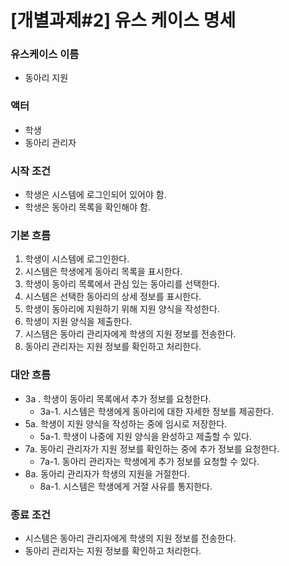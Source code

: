 # [개별과제#2] 유스 케이스 명세  

### 유스케이스 이름
* 동아리 지원

### 액터 
* 학생
* 동아리 관리자

### 시작 조건
* 학생은 시스템에 로그인되어 있어야 함.
* 학생은 동아리 목록을 확인해야 함.

### 기본 흐름
1. 학생이 시스템에 로그인한다.
2. 시스템은 학생에게 동아리 목록을 표시한다.
3. 학생이 동아리 목록에서 관심 있는 동아리를 선택한다.
4. 시스템은 선택한 동아리의 상세 정보를 표시한다.
5. 학생이 동아리에 지원하기 위해 지원 양식을 작성한다.
6. 학생이 지원 양식을 제출한다.
7. 시스템은 동아리 관리자에게 학생의 지원 정보를 전송한다.
8. 동아리 관리자는 지원 정보를 확인하고 처리한다.

### 대안 흐름
* 3a  . 학생이 동아리 목록에서 추가 정보를 요청한다.
  * 3a-1. 시스템은 학생에게 동아리에 대한 자세한 정보를 제공한다.
* 5a. 학생이 지원 양식을 작성하는 중에 임시로 저장한다.
  * 5a-1. 학생이 나중에 지원 양식을 완성하고 제출할 수 있다.
* 7a. 동아리 관리자가 지원 정보를 확인하는 중에 추가 정보를 요청한다.
  * 7a-1. 동아리 관리자는 학생에게 추가 정보를 요청할 수 있다.
* 8a. 동아리 관리자가 학생의 지원을 거절한다.
  * 8a-1. 시스템은 학생에게 거절 사유를 통지한다.

### 종료 조건
* 시스템은 동아리 관리자에게 학생의 지원 정보를 전송한다.
* 동아리 관리자는 지원 정보를 확인하고 처리한다.
